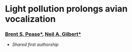 # Light pollution prolongs avian vocalization

### [Brent S. Pease*](https://peaselab.com/), [Neil A. Gilbert*](https://www.gilbertecology.com/)

* _Shared first authorship_
